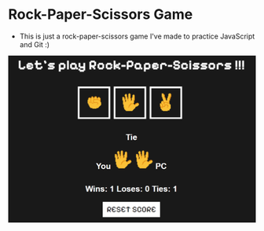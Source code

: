 # Rock-Paper-Scissors Game

- This is just a rock-paper-scissors game I've made to practice JavaScript and Git :)

![screenshot](img/screenshot.png)